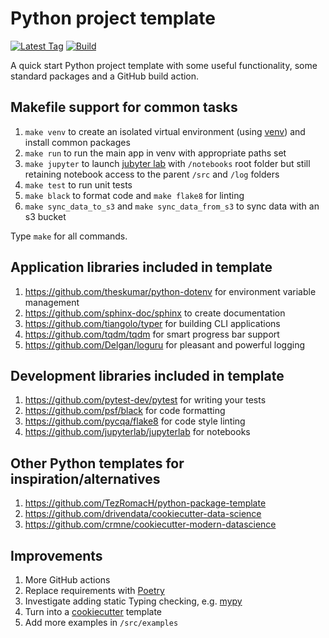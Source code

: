 # Python project template

[![Latest Tag](https://img.shields.io/github/v/tag/dylanhogg/python-project-template)](https://github.com/dylanhogg/python-project-template/tags)
[![Build](https://github.com/dylanhogg/python-project-template/workflows/build/badge.svg)](https://github.com/dylanhogg/python-project-template/actions)

A quick start Python project template with some useful functionality, some standard packages and a GitHub build action.


## Makefile support for common tasks

1) `make venv` to create an isolated virtual environment (using [venv](https://docs.python.org/3/library/venv.html)) and install common packages
2) `make run` to run the main app in venv with appropriate paths set
3) `make jupyter` to launch [jubyter lab](https://jupyterlab.readthedocs.io/) with `/notebooks` root folder but still retaining notebook access to the parent `/src` and `/log` folders 
4) `make test` to run unit tests
5) `make black` to format code and `make flake8` for linting  
6) `make sync_data_to_s3` and `make sync_data_from_s3` to sync data with an s3 bucket

Type `make` for all commands.


## Application libraries included in template

1) https://github.com/theskumar/python-dotenv for environment variable management   
2) https://github.com/sphinx-doc/sphinx to create documentation  
3) https://github.com/tiangolo/typer for building CLI applications  
4) https://github.com/tqdm/tqdm for smart progress bar support  
5) https://github.com/Delgan/loguru for pleasant and powerful logging  


## Development libraries included in template

1) https://github.com/pytest-dev/pytest for writing your tests   
2) https://github.com/psf/black for code formatting  
3) https://github.com/pycqa/flake8 for code style linting  
4) https://github.com/jupyterlab/jupyterlab for notebooks  


## Other Python templates for inspiration/alternatives

1) https://github.com/TezRomacH/python-package-template
2) https://github.com/drivendata/cookiecutter-data-science
3) https://github.com/crmne/cookiecutter-modern-datascience


## Improvements

1) More GitHub actions
2) Replace requirements with [Poetry](https://python-poetry.org/)
3) Investigate adding static Typing checking, e.g. [mypy](https://github.com/python/mypy)
4) Turn into a [cookiecutter](https://cookiecutter.readthedocs.io/) template
5) Add more examples in `/src/examples`
